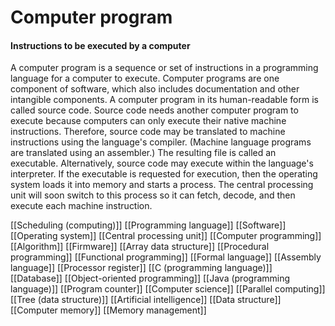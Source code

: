 # Computer program
#### Instructions to be executed by a computer

A computer program is a sequence or set of instructions in a programming language for a computer to execute. Computer programs are one component of software, which also includes documentation and other intangible components.
A computer program in its human-readable form is called source code. Source code needs another computer program to execute because computers can only execute their native machine instructions. Therefore, source code may be translated to machine instructions using the language's compiler. (Machine language programs are translated using an assembler.) The resulting file is called an executable. Alternatively, source code may execute within the language's interpreter.
If the executable is requested for execution, then the operating system loads it into memory and starts a process. The central processing unit will soon switch to this process so it can fetch, decode, and then execute each machine instruction.

[[Scheduling (computing)]]
[[Programming language]]
[[Software]]
[[Operating system]]
[[Central processing unit]]
[[Computer programming]]
[[Algorithm]]
[[Firmware]]
[[Array data structure]]
[[Procedural programming]]
[[Functional programming]]
[[Formal language]]
[[Assembly language]]
[[Processor register]]
[[C (programming language)]]
[[Database]]
[[Object-oriented programming]]
[[Java (programming language)]]
[[Program counter]]
[[Computer science]]
[[Parallel computing]]
[[Tree (data structure)]]
[[Artificial intelligence]]
[[Data structure]]
[[Computer memory]]
[[Memory management]]